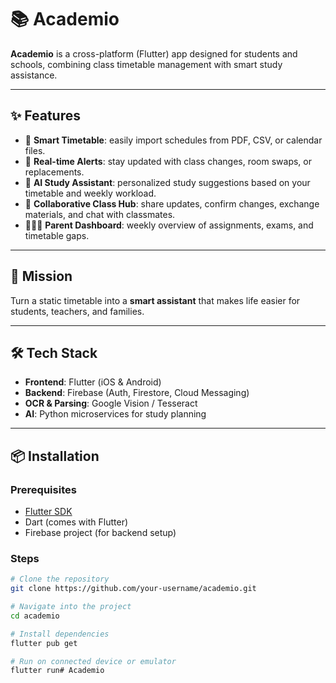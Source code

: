 # 📚 Academio

**Academio** is a cross-platform (Flutter) app designed for students and schools, combining class timetable management with smart study assistance.  

---

## ✨ Features

- 📅 **Smart Timetable**: easily import schedules from PDF, CSV, or calendar files.  
- 🔔 **Real-time Alerts**: stay updated with class changes, room swaps, or replacements.  
- 🤖 **AI Study Assistant**: personalized study suggestions based on your timetable and weekly workload.  
- 👥 **Collaborative Class Hub**: share updates, confirm changes, exchange materials, and chat with classmates.  
- 👨‍👩‍👧 **Parent Dashboard**: weekly overview of assignments, exams, and timetable gaps.  

---

## 🚀 Mission

Turn a static timetable into a **smart assistant** that makes life easier for students, teachers, and families.  

---

## 🛠 Tech Stack

- **Frontend**: Flutter (iOS & Android)  
- **Backend**: Firebase (Auth, Firestore, Cloud Messaging)  
- **OCR & Parsing**: Google Vision / Tesseract  
- **AI**: Python microservices for study planning  

---

## 📦 Installation

### Prerequisites
- [Flutter SDK](https://flutter.dev/docs/get-started/install)  
- Dart (comes with Flutter)  
- Firebase project (for backend setup)  

### Steps
```bash
# Clone the repository
git clone https://github.com/your-username/academio.git

# Navigate into the project
cd academio

# Install dependencies
flutter pub get

# Run on connected device or emulator
flutter run# Academio
